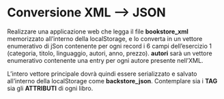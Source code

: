 # Conversione XML --> JSON 
Realizzare una applicazione web che legga il file **bookstore_xml** memorizzato all’interno della localStorage, e lo converta in un vettore enumerativo di jSon contenente per ogni record i 6 campi dell’esercizio 1 (categoria, titolo, linguaggio, autori, anno, prezzo). 
**autori** sarà un vettore enumerativo contenente una entry per ogni autore presente nell’XML. 

L’intero vettore principale dovrà quindi essere serializzato e salvato all’interno della localStorage come **backstore_json**. Contemplare sia i **TAG** sia gli **ATTRIBUTI** di ogni libro.
